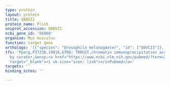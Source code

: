 ```yaml
---
type: protein
layout: protein
title: Q8BVZ1
protein_name: Plin5
uniprot_accession: Q8BVZ1
ncbi_gene_id: '66968'
organism: Mus musculus
function: target gene
orthologs: '[{"species": "Drosophila melanogaster", "id": ["Q9VCI3"]}, {"species": "Homo sapiens", "id": ["Q00G26"]}, {"species": "Rattus norvegicus", "id": ["M0R7Z9"]}]'
tfs: 'Pparg,P37238,19016,GTRD; TRRUST,chromatin immunoprecipitation assay; inferred
  by curator,&ensp;<a href="https://www.ncbi.nlm.nih.gov/pubmed/?term=29087512%5Buid%5D+OR+27924024%5Buid%5D+OR+20643096%5Buid%5D"
  target="_blank"><i uk-icon="icon: link"></i>Pubmed</a>'
targets: ''
binding_sites: ''

---
```

